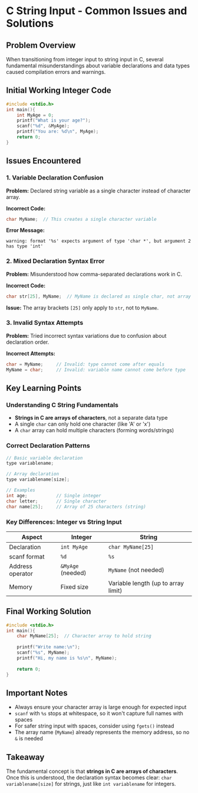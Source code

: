 # C String Input - Common Issues and Solutions

## Problem Overview
When transitioning from integer input to string input in C, several fundamental misunderstandings about variable declarations and data types caused compilation errors and warnings.

## Initial Working Integer Code
```c
#include <stdio.h>
int main(){
    int MyAge = 0;
    printf("What is your age?");
    scanf("%d", &MyAge);
    printf("You are: %d\n", MyAge);
    return 0;
}
```

## Issues Encountered

### 1. Variable Declaration Confusion
**Problem:** Declared string variable as a single character instead of character array.

**Incorrect Code:**
```c
char MyName;  // This creates a single character variable
```

**Error Message:**
```
warning: format '%s' expects argument of type 'char *', but argument 2 has type 'int'
```

### 2. Mixed Declaration Syntax Error
**Problem:** Misunderstood how comma-separated declarations work in C.

**Incorrect Code:**
```c
char str[25], MyName;  // MyName is declared as single char, not array
```

**Issue:** The array brackets `[25]` only apply to `str`, not to `MyName`.

### 3. Invalid Syntax Attempts
**Problem:** Tried incorrect syntax variations due to confusion about declaration order.

**Incorrect Attempts:**
```c
char = MyName;     // Invalid: type cannot come after equals
MyName = char;     // Invalid: variable name cannot come before type
```

## Key Learning Points

### Understanding C String Fundamentals
- **Strings in C are arrays of characters**, not a separate data type
- A single `char` can only hold one character (like 'A' or 'x')
- A `char` array can hold multiple characters (forming words/strings)

### Correct Declaration Patterns
```c
// Basic variable declaration
type variablename;

// Array declaration
type variablename[size];

// Examples
int age;           // Single integer
char letter;       // Single character
char name[25];     // Array of 25 characters (string)
```

### Key Differences: Integer vs String Input

| Aspect | Integer | String |
|--------|---------|---------|
| Declaration | `int MyAge` | `char MyName[25]` |
| scanf format | `%d` | `%s` |
| Address operator | `&MyAge` (needed) | `MyName` (not needed) |
| Memory | Fixed size | Variable length (up to array limit) |

## Final Working Solution
```c
#include <stdio.h>
int main(){
    char MyName[25];  // Character array to hold string
    
    printf("Write name:\n");    
    scanf("%s", MyName);
    printf("Hi, my name is %s\n", MyName);
    
    return 0;
}
```

## Important Notes
- Always ensure your character array is large enough for expected input
- `scanf` with `%s` stops at whitespace, so it won't capture full names with spaces
- For safer string input with spaces, consider using `fgets()` instead
- The array name (`MyName`) already represents the memory address, so no `&` is needed

## Takeaway
The fundamental concept is that **strings in C are arrays of characters**. Once this is understood, the declaration syntax becomes clear: `char variablename[size]` for strings, just like `int variablename` for integers.